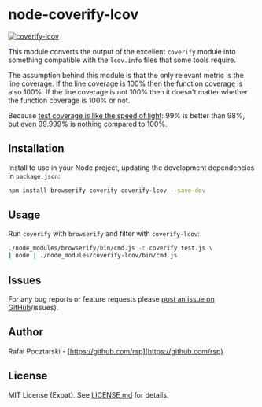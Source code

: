 node-coverify-lcov
==================
[![coverify-lcov](https://nodei.co/npm/coverify-lcov.png?compact=true)](https://www.npmjs.com/package/coverify-lcov)

This module converts the output of the excellent `coverify` module
into something compatible with the `lcov.info` files that some tools
require.

The assumption behind this module is that the only relevant metric is
the line coverage. If the line coverage is 100% then the function
coverage is also 100%. If the line coverage is not 100% then it
doesn't matter whether the function coverage is 100% or not.

Because [test coverage is like the speed of light](https://twitter.com/pocztarski/status/783066202549682177):
99% is better than 98%, but even 99.999% is nothing compared to 100%.

Installation
------------
Install to use in your Node project, updating the development
dependencies in `package.json`:
```sh
npm install browserify coverify coverify-lcov --save-dev
```

Usage
-----
Run `coverify` with `browserify` and filter with `coverify-lcov`:
```sh
./node_modules/browserify/bin/cmd.js -t coverify test.js \
| node | ./node_modules/coverify-lcov/bin/cmd.js
```

Issues
------
For any bug reports or feature requests please
[post an issue on GitHub](https://github.com/rsp/node-coverify-lcov)/issues).

Author
------
Rafał Pocztarski - [https://github.com/rsp](https://github.com/rsp)

License
-------
MIT License (Expat). See [LICENSE.md](LICENSE.md) for details.
